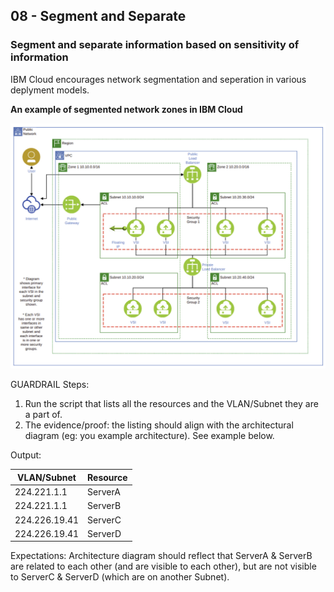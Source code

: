 ## 08 - Segment and Separate

### Segment and separate information based on sensitivity of information

IBM Cloud encourages network segmentation and seperation in various deplyment models.

**An example of segmented network zones in IBM Cloud**

![alt text](../images/ID08-segmented-net-diag.png "Segmented Network Screenshot")


GUARDRAIL Steps:
1) Run the script that lists all the resources and the VLAN/Subnet they are a part of.
2) The evidence/proof: the listing should align with the architectural diagram (eg: you example architecture). See example below.

Output:

VLAN/Subnet | Resource
------------|---------
224.221.1.1 | ServerA
224.221.1.1 | ServerB
224.226.19.41 | ServerC
224.226.19.41 | ServerD


Expectations: Architecture diagram should reflect that ServerA & ServerB are related to each other (and are visible to each other), but are not visible to ServerC & ServerD (which are on another Subnet).  

